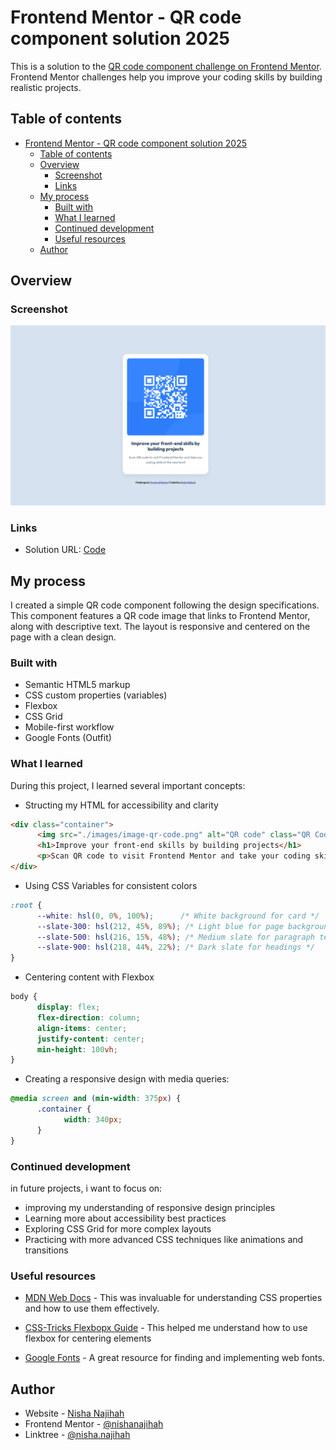 # Frontend Mentor - QR code component solution 2025

This is a solution to the [QR code component challenge on Frontend Mentor](https://www.frontendmentor.io/challenges/qr-code-component-iux_sIO_H). Frontend Mentor challenges help you improve your coding skills by building realistic projects. 

## Table of contents

- [Frontend Mentor - QR code component solution 2025](#frontend-mentor---qr-code-component-solution-2025)
  - [Table of contents](#table-of-contents)
  - [Overview](#overview)
    - [Screenshot](#screenshot)
    - [Links](#links)
  - [My process](#my-process)
    - [Built with](#built-with)
    - [What I learned](#what-i-learned)
    - [Continued development](#continued-development)
    - [Useful resources](#useful-resources)
  - [Author](#author)

## Overview

### Screenshot

![](qr-code-nn.png)

### Links

- Solution URL: [Code](https://github.com/nishanajihah/qr-code-component-nn)
<!-- - Live Site URL: [Add live site URL here](https://your-live-site-url.com) -->

## My process

I created a simple QR code component following the design specifications. This component features a QR code image that links to Frontend Mentor, along with descriptive text. The layout is responsive and centered on the page with a clean design.

### Built with

- Semantic HTML5 markup
- CSS custom properties (variables)
- Flexbox
- CSS Grid
- Mobile-first workflow
- Google Fonts (Outfit)

### What I learned

During this project, I learned several important concepts:

- Structing my HTML for accessibility and clarity

```html
<div class="container">
      <img src="./images/image-qr-code.png" alt="QR code" class="QR Code to Frontend Mentor Website">
      <h1>Improve your front-end skills by building projects</h1>
      <p>Scan QR code to visit Frontend Mentor and take your coding skills to the next level</p>
</div>
```

- Using CSS Variables for consistent colors

```css
:root {
      --white: hsl(0, 0%, 100%);      /* White background for card */
      --slate-300: hsl(212, 45%, 89%); /* Light blue for page background */
      --slate-500: hsl(216, 15%, 48%); /* Medium slate for paragraph text */
      --slate-900: hsl(218, 44%, 22%); /* Dark slate for headings */
}
```

- Centering content with Flexbox

```css
body {
      display: flex;
      flex-direction: column;
      align-items: center;
      justify-content: center;
      min-height: 100vh;
}
```

- Creating a responsive design with media queries:

```css
@media screen and (min-width: 375px) {
      .container {
            width: 340px;
      }
}
```

### Continued development

in future projects, i want to focus on:

- improving my understanding of responsive design principles
- Learning more about accessibility best practices
- Exploring CSS Grid for more complex layouts
- Practicing with more advanced CSS techniques like animations and transitions

### Useful resources

- [MDN Web Docs](https://developer.mozilla.org/en-US/docs/Web/CSS) - This was invaluable for understanding CSS properties and how to use them effectively.
- [CSS-Tricks Flexbopx Guide](https://css-tricks.com/snippets/css/a-guide-to-flexbox/) - This helped me understand how to use flexbox for centering elements

- [Google Fonts](https://fonts.google.com/) - A great resource for finding and implementing web fonts.

## Author

- Website - [Nisha Najihah](https://www.your-site.com)
- Frontend Mentor - [@nishanajihah](https://www.frontendmentor.io/profile/nishanajihah)
- Linktree - [@nisha.najihah](https://linktr.ee/nisha.najihah)